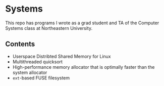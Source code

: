 # Systems

This repo has programs I wrote as a grad student and TA of the Computer Systems class at Northeastern University.

## Contents

- Userspace Distribted Shared Memory for Linux
- Multithreaded quicksort
- High-performance memory allocator that is optimally faster than the system allocator
- `ext`-based FUSE filesystem